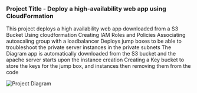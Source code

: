 ### Project Title - Deploy a high-availability web app using CloudFormation

This project deploys a high availability web app downloaded from a S3 Bucket Using cloudformation
Creating IAM Roles and Policies
Associating autoscaling group with a loadbalancer
Deploys jump boxes to be able to troubleshoot the private server instances in the private subnets
The Diagram app is automatically downloaded from the S3 bucket and the apache server starts upon the instance creation
Creating a Key bucket to store the keys for the jump box, and instances then removing them from the code

![Project Diagram](https://user-images.githubusercontent.com/108636104/177224523-f4b2c9f3-2166-449d-b8f7-8e74d196c0ef.png)

